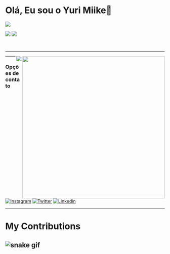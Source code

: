 <h1> Olá, Eu sou o Yuri Miike👋 </h1>



<img align="center" padding="50px"
src="https://user-images.githubusercontent.com/70382532/138322189-2db8df52-9dcb-40a0-88a8-c365466bd33d.gif"/>

<p align="left"> 
<img src="https://img.shields.io/badge/HTML5-E34F26?style=for-the-badge&logo=html5&logoColor=white">
<img src="https://img.shields.io/badge/CSS3-1572B6?style=for-the-badge&logo=css3&logoColor=white">


</p>
<br><hr>
<img align="right" padding="10px" src="https://github-readme-stats.vercel.app/api?username=tomsmater&show_icons=true&theme=tokyonight" width="450"/>
<img align="right" src="https://komarev.com/ghpvc/?username=tomsmater" />


---

### Opções de contato

[![Instagram](https://img.shields.io/badge/Instagram-E4405F?style=for-the-badge&logo=instagram&logoColor=white)](https://www.instagram.com/yurimiike)
[![Twitter](https://img.shields.io/badge/Twitter-1DA1F2?style=for-the-badge&logo=twitter&logoColor=white)](https://www.twitter.com/yurimiike)
[![Linkedin](https://img.shields.io/badge/LinkedIn-0077B5?style=for-the-badge&logo=linkedin&logoColor=white)](https://www.linkedin.com/in/yurimiike)





  


---
 <h1> My Contributions </h1> 


  
![snake gif](https://github.com/yurimiike/yurimiike/blob/output/github-contribution-grid-snake.svg)
---
